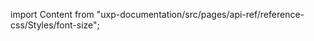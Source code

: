 
import Content from "uxp-documentation/src/pages/api-ref/reference-css/Styles/font-size";

<Content query="product=xd"/>
